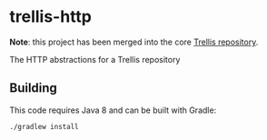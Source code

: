 # trellis-http

**Note**: this project has been merged into the core [Trellis repository](https://github.com/trellis-ldp/trellis).

The HTTP abstractions for a Trellis repository

## Building

This code requires Java 8 and can be built with Gradle:

    ./gradlew install
